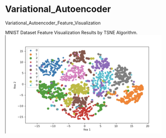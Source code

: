 # Variational_Autoencoder
 Variational_Autoencoder_Feature_Visualization

 MNIST Dataset Feature Visualization Results by TSNE Algorithm.
![Aaron Swartz](https://raw.githubusercontent.com/LeeShiyang/Variational_Autoencode/master/VAE_feature.png)
